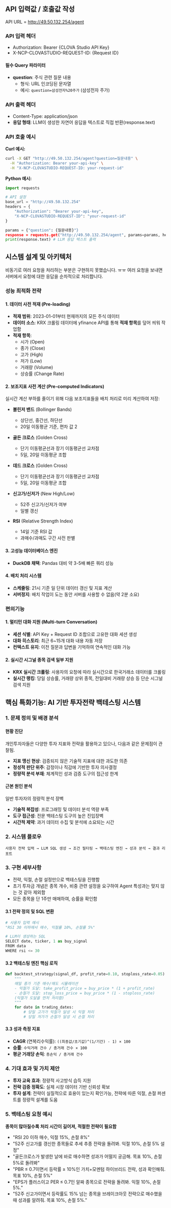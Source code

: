 ## API 입력값 / 호출값 작성

API URL = http://49.50.132.254/agent

### API 입력 헤더
- Authorization: Bearer {CLOVA Studio API Key}
- X-NCP-CLOVASTUDIO-REQUEST-ID: {Request ID}

#### 필수 Query 파라미터
- **question**: 주식 관련 질문 내용
  - 형식: URL 인코딩된 문자열
  - 예시: `question=삼성전자%20주가` (삼성전자 주가)

### API 출력 헤더
- Content-Type: application/json
- **응답 형태**: LLM이 생성한 자연어 응답을 텍스트로 직접 반환(response.text)

### API 호출 예시

**Curl 예시:**
```bash
curl -X GET "http://49.50.132.254/agent?question=질문내용" \
  -H "Authorization: Bearer your-api-key" \
  -H "X-NCP-CLOVASTUDIO-REQUEST-ID: your-request-id"
```

**Python 예시:**
```python
import requests

# API 설정
base_url = "http://49.50.132.254"
headers = {
    "Authorization": "Bearer your-api-key",
    "X-NCP-CLOVASTUDIO-REQUEST-ID": "your-request-id"
}

params = {"question": {질문내용}"}
response = requests.get("http://49.50.132.254/agent", params=params, headers=headers)
print(response.text) # LLM 응답 텍스트 출력
```

## 시스템 설계 및 아키텍처
비동기로 여러 요청을 처리하는 부분은 구현하지 못했습니다. ㅠㅠ
여러 요청을 보내면 서버에서 요청에 대한 응답을 순차적으로 처리합니다.

### 성능 최적화 전략
#### 1. 데이터 사전 적재 (Pre-loading)
- **적재 범위**: 2023-01-01부터 현재까지의 모든 주식 데이터
- **데이터 소스**: KRX 크롤링 데이터에 yfinance API를 통해 **적재 항목**를 덮어 씌워 작업함
- **적재 항목**:
  - 시가 (Open)
  - 종가 (Close) 
  - 고가 (High)
  - 저가 (Low)
  - 거래량 (Volume)
  - 상승률 (Change Rate)

#### 2. 보조지표 사전 계산 (Pre-computed Indicators)
실시간 계산 부하를 줄이기 위해 다음 보조지표들을 배치 처리로 미리 계산하여 저장:

- **볼린저 밴드** (Bollinger Bands)
  - 상단선, 중간선, 하단선
  - 20일 이동평균 기준, 편차 값 2
  
- **골든 크로스** (Golden Cross)
  - 단기 이동평균선과 장기 이동평균선 교차점
  - 5일, 20일 이동평균 조합

- **데드 크로스** (Golden Cross)
  - 단기 이동평균선과 장기 이동평균선 교차점
  - 5일, 20일 이동평균 조합

- **신고가/신저가** (New High/Low)
  - 52주 신고가/신저가 여부
  - 일별 갱신

- **RSI** (Relative Strength Index)
  - 14일 기준 RSI 값
  - 과매수/과매도 구간 사전 판별

#### 3. 고성능 데이터베이스 엔진
- **DuckDB 채택**: Pandas 대비 약 3-5배 빠른 쿼리 성능

#### 4. 배치 처리 시스템
- **스케줄링**: 21시 기준 일 단위 데이터 갱신 및 지표 계산
- **서버정지**: 배치 작업이 도는 동안 서버를 사용할 수 없음(약 2분 소요)

### 편의기능

#### 1. 멀티턴 대화 지원 (Multi-turn Conversation)
- **세션 식별**: API Key + Request ID 조합으로 고유한 대화 세션 생성
- **대화 히스토리**: 최근 6~15개 대화 내용 자동 저장
- **컨텍스트 유지**: 이전 질문과 답변을 기억하여 연속적인 대화 가능

#### 2. 실시간 시그널 종목 검색 일부 지원
- **KRX 실시간 크롤링**: 사용자의 요청에 따라 실시간으로 한국거래소 데이터를 크롤링
- **실시간 랭킹**: 당일 상승률, 거래량 상위 종목, 전일대비 거래량 상승 등 단순 시그널 검색 지원

## 핵심 특화기능: AI 기반 투자전략 백테스팅 시스템

### 1. 문제 정의 및 배경 분석

#### 현황 진단
개인투자자들은 다양한 투자 지표와 전략을 활용하고 있으나, 다음과 같은 문제점이 관찰됨.

- **지표 맹신 현상**: 검증되지 않은 기술적 지표에 대한 과도한 의존
- **정성적 판단 위주**: 감정이나 직감에 기반한 투자 의사결정
- **정량적 분석 부재**: 체계적인 성과 검증 도구의 접근성 한계

#### 근본 원인 분석
일반 투자자의 정량적 분석 장벽
- **기술적 복잡성**: 프로그래밍 및 데이터 분석 역량 부족
- **도구 접근성**: 전문 백테스팅 도구의 높은 진입장벽
- **시간적 제약**: 과거 데이터 수집 및 분석에 소요되는 시간

### 2. 시스템 플로우
```mermaid
사용자 전략 입력 → LLM SQL 생성 → 조건 필터링 → 백테스팅 엔진 → 성과 분석 → 결과 리포트
```

### 3. 구현 세부사항
- 전략, 익절, 손절 설정만으로 백테스팅을 진행함
- 초기 투자금 개념은 종목 개수, 비중 관련 설정을 요구하여 Agent 특성과는 맞지 않는 것 같아 제외함
- 모든 종목을 단 1주만 매매하여, 승률을 확인함

#### 3.1 전략 정의 및 SQL 변환
```python
# 사용자 입력 예시
"RSI 30 이하에서 매수, 익절률 10%, 손절률 5%"

# LLM이 생성하는 SQL
SELECT date, ticker, 1 as buy_signal 
FROM data
WHERE rsi <= 30
```

#### 3.2 백테스팅 엔진 핵심 로직
```python
def backtest_strategy(signal_df, profit_rate=0.10, stoploss_rate=0.05):
    """
    매일 종가 기준 매수/매도 시뮬레이션
    - 익절가 도달: take_profit_price = buy_price * (1 + profit_rate)
    - 손절가 도달: stop_loss_price = buy_price * (1 - stoploss_rate)
    (익절가 도달을 먼저 처리함)
    """
    for date in trading_dates:
        # 당일 고가가 익절가 달성 시 익절 처리
        # 당일 저가가 손절가 달성 시 손절 처리
```

#### 3.3 성과 측정 지표
- **CAGR** (연복리수익률): `((최종값/초기값)^(1/기간) - 1) × 100`
- **승률**: `수익거래 건수 / 총거래 건수 × 100`
- **평균 거래당 손익**: `총손익 / 총거래 건수`

### 4. 기대 효과 및 가치 제안
- **투자 교육 효과**: 정량적 사고방식 습득 지원
- **전략 검증 정확도**: 실제 시장 데이터 기반 신뢰성 확보
- **투자 설게**: 전략이 실질적으로 효용이 있는지 확인가능, 전략에 따른 익절, 손절 퍼센트를 정량적 설계를 도움

### 5. 백테스팅 요청 예시
**종목이 많아질수록 처리 시간이 길어져, 적절한 전략이 필요함**
- "RSI 20 이하 매수, 익절 15%, 손절 8%"
- "52주 신고가를 갱신한 종목들로 추세 추종 전략을 돌려봐. 익절 10%, 손절 5% 설정"
- "골든크로스가 발생한 날에 바로 매수하면 성과가 어떨지 궁금해. 목표 10%, 손절 5%로 돌려봐"
- "PBR ≤ 0.7이면서 등락률 ≥ 10%인 가치+모멘텀 하이브리드 전략, 성과 확인해줘. 목표 10%, 손절 5%"
- "EPS가 플러스이고 PER ≤ 0.7인 알짜 종목으로 전략을 돌려봐. 익절 10%, 손절 5%."
- "52주 신고가이면서 등락률도 15% 넘는 종목을 브레이크아웃 전략으로 매수했을 때 성과를 알려줘. 목표 10%, 손절 5%."